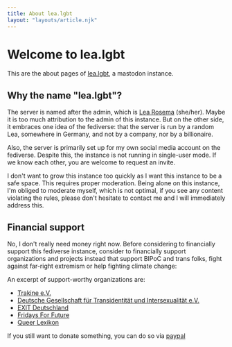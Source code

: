 ```yaml
---
title: About lea.lgbt
layout: "layouts/article.njk"
---
```


# Welcome to lea.lgbt

This are the about pages of [lea.lgbt](https://lea.lgbt), a mastodon instance.

## Why the name "lea.lgbt"?

The server is named after the admin, which is [Lea Rosema](https://lea.codes) (she/her). Maybe it is too much attribution to the admin of this instance. But on the other side, it embraces one idea of the fediverse: that the server is run by a random Lea, somewhere in Germany, and not by a company, nor by a billionaire.

Also, the server is primarily set up for my own social media account on the fediverse. Despite this, the instance is not running in single-user mode. If we know each other, you are welcome to request an invite.

I don't want to grow this instance too quickly as I want this instance to be a safe space. This requires proper moderation.
Being alone on this instance, I'm obliged to moderate myself, which is not optimal, if you see any content violating the rules, please don't hesitate to contact me and I will immediately address this.

## Financial support

No, I don't really need money right now. Before considering to financially support this fediverse instance, consider to financially support organizations and projects instead that support BIPoC and trans folks, fight against far-right extremism or help fighting climate change:

An excerpt of support-worthy organizations are:

- [Trakine e.V.](https://www.trans-kinder-netz.de/wer-sind-wir.html)
- [Deutsche Gesellschaft für Transidentität und Intersexualität e.V.](https://dgti.org/)
- [EXIT Deutschland](https://www.exit-deutschland.de/spenden/)
- [Fridays For Future](https://fridaysforfuture.de/spenden/)
- [Queer Lexikon](https://queer-lexikon.net/)

If you still want to donate something, you can do so via [paypal](https://paypal.me/learosema)
